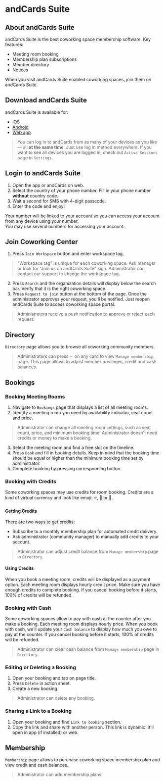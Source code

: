 # andCards Suite

## About andCards Suite

andCards Suite is the best coworking space membership software. Key features: 

* Meeting room booking
* Membership plan subscriptions
* Member directory
* Notices

When you visit andCards Suite enabled coworking spaces, join them on andCards Suite.

## Download andCards Suite

andCards Suite is available for: 

* [iOS](https://itunes.apple.com/us/app/cards-contacts/id1291226540?ls=1&mt=8)
* [Android](https://play.google.com/store/apps/details?id=com.cardscorp.contacts)
* [Web app](https://andcards.com/suite).

> You can log in to andCards from as many of your devices as you like — all **at the same time**. Just use log in method everywhere. 
> If you want to see all devices you are logged in, check out `Active Sessions` page in `Settings`.

## Login to andCards Suite

1. Open the app or andCards on web.
2. Select the country of your phone number. Fill in your phone number **without** country code.
3. Wait a second for SMS with 4-digit passcode.
4. Enter the code and enjoy!

Your number will be linked to your account so you can access your account from any device using your number.  
You may use several numbers for accessing your account.

## Join Coworking Center

1. Press `Join Workspace` button and enter workspace tag. 

> "Workspace tag" is unique for each coworking space. Ask manager or look for "Join us on andCards Suite" sign.
> Administrator can contact our support to change the workspace tag.

2. Press `Search` and the organization details will display below the search bar. Verify that it is the right coworking space.
3. Press `Request to join` button at the bottom of the page. Once the administrator approves your request, you'll be notified. Just reopen andCards Suite to access coworking space portal.

> Administrators receive a push notification to approve or reject each request.

## Directory

`Directory` page allows you to browse all coworking community members.

> Administrators can press ··· on any card to view `Manage membership` page. This page allows to adjust member privileges, credit and cash balances.

## Bookings

### Booking Meeting Rooms

1. Navigate to `Bookings` page that displays a list of all meeting rooms. 
2. Identify a meeting room you need by availability indicator, seat count and price.

> Administrator can change all meeting room settings, such as seat count, price, and minimum booking time.
> Administrator doesn't need credits or money to make a booking.

3. Select the meeting room and find a free slot on the timeline. 
4. Press `Book` and fill in booking details. Keep in mind that the booking time should be equal or higher than the minimum booking time set by administrator.
5. Complete booking by pressing corresponding button.

### Booking with Credits

Some coworking spaces may use credits for room booking. Credits are a kind of virtual currency and look like emoji: ⭐️, 💎 or 🍑.

#### Getting Credits

There are two ways to get credits:

* Subscribe to a monthly membership plan for automated credit delivery.
* Ask administrator (community manager) to manually add credits to your account.

> Administrator can adjust credit balance from `Manage membership` page in `Directory`.

#### Using Credits

When you book a meeting room, credits will be displayed as a payment option. Each meeting room displays hourly credit price. Make sure you have enough credits to complete booking. If you cancel booking before it starts, 100% of credits will be refunded.

### Booking with Cash

Some coworking spaces allow to pay with cash at the counter after you make a booking. Each meeting room displays hourly price. When you book with cash, we'll update your `Cash balance` to display how much you owe to pay at the counter. If you cancel booking before it starts, 100% of credits will be refunded.

> Administrator can clear cash balance from `Manage membership` page in `Directory`.

### Editing or Deleting a Booking

1. Open your booking and tap on page title.
2. Press `Delete` in action sheet.
3. Create a new booking.

> Administrator can delete any booking.

### Sharing a Link to a Booking

1. Open your booking and find `Link to booking` section.
2. Copy the link and share with another person. This link is dynamic: it'll open in app (if installed) or web.

## Membership

`Membership` page allows to purchase coworking space membership plan and view credit and cash balances.

> Administrator can add membership plans. 
